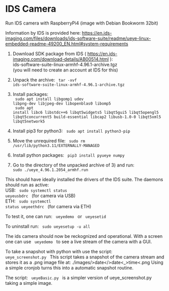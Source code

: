 # IDS Camera

Run IDS camera with RaspberryPi4 (image with Debian Bookworm 32bit)



Information by IDS is provided here: https://en.ids-imaging.com/files/downloads/ids-software-suite/readme/ueye-linux-embedded-readme-49200_EN.html#system-requirements

1) Download SDK package from IDS ( https://en.ids-imaging.com/download-details/AB00514.html ): <br>
   ids-software-suite-linux-armhf-4.96.1-archive.tgz <br>
   (you will need to create an account at IDS for this)

3) Unpack the archive:  <code> tar -xvf ids-software-suite-linux-armhf-4.96.1-archive.tgz  </code>

4) Install packages: <br>
    <code> sudo apt install libgomp1 udev libpng-dev libjpeg-dev libopenblas0 libomp5  </code> <br>
    <code> sudo apt install libc6 libstdc++6 libqt5widgets5 libqt5gui5 libqt5opengl5 libqt5concurrent5 build-essential libcap2 libusb-1.0-0 libqt5xml5 libqt5network5  </code>
   
6) Install pip3 for python3: <code>  sudo apt install python3-pip </code> 

7) Move the unrequired file:  <code> sudo rm /usr/lib/python3.11/EXTERNALLY-MANAGED </code>

8) Install python packages:  <code> pip3 install pyueye numpy  </code>

9) Go to the directory of the unpacked archive of 3) and run:   <code> sudo ./ueye_4.96.1.2054_armhf.run  </code>

This should have ideally installed the drivers of the IDS suite. The daemons should run as active: <br>
USB: <code> sudo systemctl status ueyeusbdrc </code> (for camera via USB) <br>
ETH: <code> sudo systemctl status ueyeethdrc </code> (for camera via ETH)

To test it, one can run:  <code> ueyedemo  </code> or  <code> ueyesetid  </code>

To uninstall run:   <code> sudo ueyesetup -u all  </code>
    

The ids camera should now be reckognized and operational. With a screen one can use <code> ueyedemo </code> to see a live stream of the camera with a GUI.

To take a snapshot with python with use the script: <code> ueye_screenshot.py </code>
This script takes a snapshot of the camera stream and stores it as a .png image file at:  ./images/>date</>date<_>time<.png
Using a simple cronjob turns this into a automatic snapshot routine.

The script:  <code> ueyeBasic.py </code> is a simpler version of ueye_screenshot.py taking a simple image.
